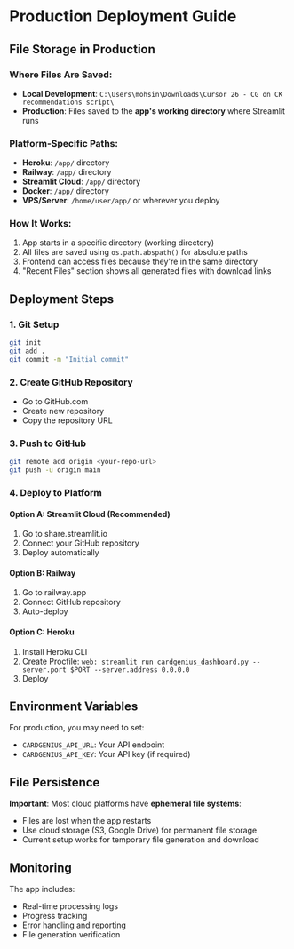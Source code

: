 # Production Deployment Guide

## File Storage in Production

### Where Files Are Saved:
- **Local Development**: `C:\Users\mohsin\Downloads\Cursor 26 - CG on CK recommendations script\`
- **Production**: Files saved to the **app's working directory** where Streamlit runs

### Platform-Specific Paths:
- **Heroku**: `/app/` directory
- **Railway**: `/app/` directory  
- **Streamlit Cloud**: `/app/` directory
- **Docker**: `/app/` directory
- **VPS/Server**: `/home/user/app/` or wherever you deploy

### How It Works:
1. App starts in a specific directory (working directory)
2. All files are saved using `os.path.abspath()` for absolute paths
3. Frontend can access files because they're in the same directory
4. "Recent Files" section shows all generated files with download links

## Deployment Steps

### 1. Git Setup
```bash
git init
git add .
git commit -m "Initial commit"
```

### 2. Create GitHub Repository
- Go to GitHub.com
- Create new repository
- Copy the repository URL

### 3. Push to GitHub
```bash
git remote add origin <your-repo-url>
git push -u origin main
```

### 4. Deploy to Platform

#### Option A: Streamlit Cloud (Recommended)
1. Go to share.streamlit.io
2. Connect your GitHub repository
3. Deploy automatically

#### Option B: Railway
1. Go to railway.app
2. Connect GitHub repository
3. Auto-deploy

#### Option C: Heroku
1. Install Heroku CLI
2. Create Procfile: `web: streamlit run cardgenius_dashboard.py --server.port $PORT --server.address 0.0.0.0`
3. Deploy

## Environment Variables

For production, you may need to set:
- `CARDGENIUS_API_URL`: Your API endpoint
- `CARDGENIUS_API_KEY`: Your API key (if required)

## File Persistence

**Important**: Most cloud platforms have **ephemeral file systems**:
- Files are lost when the app restarts
- Use cloud storage (S3, Google Drive) for permanent file storage
- Current setup works for temporary file generation and download

## Monitoring

The app includes:
- Real-time processing logs
- Progress tracking
- Error handling and reporting
- File generation verification
